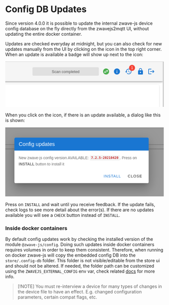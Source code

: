 # Config DB Updates

Since version 4.0.0 it is possible to update the internal zwave-js device config database on the fly directly from the zwavejs2mqtt UI, without updating the entire docker container.

Updates are checked everyday at midnight, but you can also check for new updates manually from the UI by clicking on the icon in the top right corner. When an update is available a badge will show up next to the icon:

![Config update icon](../_images/config_updates_icon.png)

When you click on the icon, if there is an update available, a dialog like this is shown:

![Config update dialog](../_images/config_updates_dialog.png)

Press on `INSTALL` and wait until you receive feedback. If the update fails, check logs to see more detail about the error(s). If there are no updates available you will see a `CHECK` button instead of `INSTALL`.

### Inside docker containers

By default config updates work by checking the installed version of the module `@zwave-js/config`. Doing such updates inside docker containers requires volumes in order to keep them consistent. Therefore, when running on docker zwave-js will copy the embedded config DB into the `store/.config-db` folder. This folder is not visible/editable from the store ui and should not be altered. If needed, the folder path can be customized using the `ZWAVEJS_EXTERNAL_CONFIG` env var, check related [docs](/guide/env-vars) for more info.

> [!NOTE] You must re-interview a device for many types of changes in the device file to have an effect. E.g. changed configuration parameters, certain compat flags, etc.
